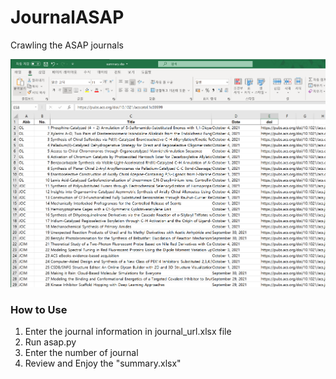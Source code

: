# JournalASAP
Crawling the ASAP journals

![result](./img/result.png)
### How to Use
1. Enter the journal information in journal_url.xlsx file
2. Run asap.py
3. Enter the number of journal
4. Review and Enjoy the "summary.xlsx" 
